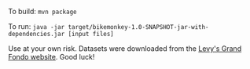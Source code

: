 To build: `mvn package`

To run: `java -jar target/bikemonkey-1.0-SNAPSHOT-jar-with-dependencies.jar [input files]`

Use at your own risk. Datasets were downloaded from the [Levy's Grand Fondo
website](https://www.levisgranfondo.com/info/results). Good luck!
